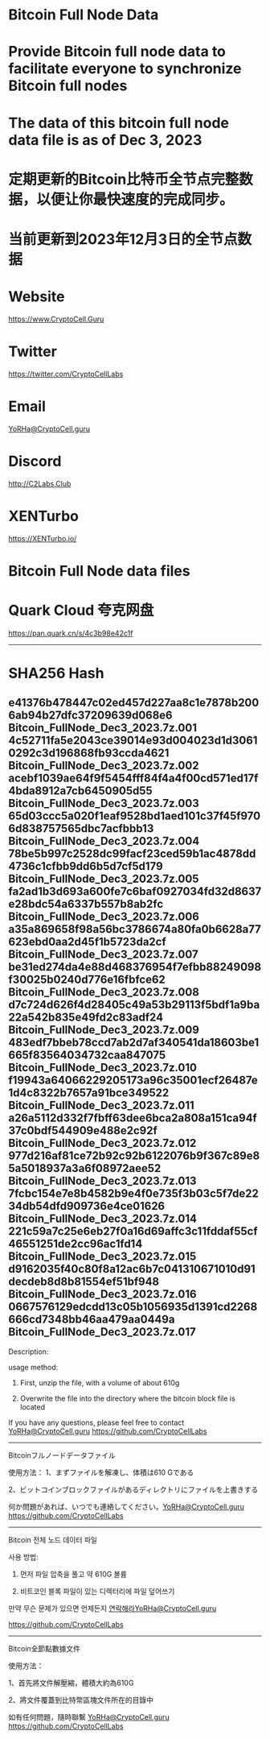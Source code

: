 # Bitcoin Full Node Data
# Provide Bitcoin full node data to facilitate everyone to synchronize Bitcoin full nodes
# The data of this bitcoin full node data file is as of Dec 3, 2023

# 定期更新的Bitcoin比特币全节点完整数据，以便让你最快速度的完成同步。

# 当前更新到2023年12月3日的全节点数据

# Website
https://www.CryptoCell.Guru

# Twitter
https://twitter.com/CryptoCellLabs

# Email
YoRHa@CryptoCell.guru

# Discord
http://C2Labs.Club

# XENTurbo
https://XENTurbo.io/ 

# Bitcoin Full Node data files

# Quark Cloud 夸克网盘
https://pan.quark.cn/s/4c3b98e42c1f



------------

# SHA256 Hash

e41376b478447c02ed457d227aa8c1e7878b2006ab94b27dfc37209639d068e6    Bitcoin_FullNode_Dec3_2023.7z.001
4c52711fa5e2043ce39014e93d004023d1d30610292c3d196868fb93ccda4621    Bitcoin_FullNode_Dec3_2023.7z.002
acebf1039ae64f9f5454fff84f4a4f00cd571ed17f4bda8912a7cb6450905d55    Bitcoin_FullNode_Dec3_2023.7z.003
65d03ccc5a020f1eaf9528bd1aed101c37f45f9706d838757565dbc7acfbbb13    Bitcoin_FullNode_Dec3_2023.7z.004
78be5b997c2528dc99facf23ced59b1ac4878dd4736c1cfbb9dd6b5d7cf5d179    Bitcoin_FullNode_Dec3_2023.7z.005
fa2ad1b3d693a600fe7c6baf0927034fd32d8637e28bdc54a6337b557b8ab2fc    Bitcoin_FullNode_Dec3_2023.7z.006
a35a869658f98a56bc3786674a80fa0b6628a77623ebd0aa2d45f1b5723da2cf    Bitcoin_FullNode_Dec3_2023.7z.007
be31ed274da4e88d468376954f7efbb88249098f30025b0240d776e16fbfce62    Bitcoin_FullNode_Dec3_2023.7z.008
d7c724d626f4d28405c49a53b29113f5bdf1a9ba22a542b835e49fd2c83adf24    Bitcoin_FullNode_Dec3_2023.7z.009
483edf7bbeb78ccd7ab2d7af340541da18603be1665f83564034732caa847075    Bitcoin_FullNode_Dec3_2023.7z.010
f19943a64066229205173a96c35001ecf26487e1d4c8322b7657a91bce349522    Bitcoin_FullNode_Dec3_2023.7z.011
a26a5112d332f7fbff63dee6bca2a808a151ca94f37c0bdf544909e488e2c92f    Bitcoin_FullNode_Dec3_2023.7z.012
977d216af81ce72b92c92b6122076b9f367c89e85a5018937a3a6f08972aee52    Bitcoin_FullNode_Dec3_2023.7z.013
7fcbc154e7e8b4582b9e4f0e735f3b03c5f7de2234db54dfd909736e4ce01626    Bitcoin_FullNode_Dec3_2023.7z.014
221c59a7c25e6eb27f0a16d69affc3c11fddaf55cf46551251de2cc96ac1fd14    Bitcoin_FullNode_Dec3_2023.7z.015
d9162035f40c80f8a12ac6b7c041310671010d91decdeb8d8b81554ef51bf948    Bitcoin_FullNode_Dec3_2023.7z.016
0667576129edcdd13c05b1056935d1391cd2268666cd7348bb46aa479aa0449a    Bitcoin_FullNode_Dec3_2023.7z.017
------------

Description:

usage method:
1. First, unzip the file, with a volume of about 610g

3. Overwrite the file into the directory where the bitcoin block file is located

If you have any questions, please feel free to contact YoRHa@CryptoCell.guru
https://github.com/CryptoCellLabs

-------
Bitcoinフルノードデータファイル

使用方法：
1、まずファイルを解凍し、体積は610 Gである

2、ビットコインブロックファイルがあるディレクトリにファイルを上書きする

何か問題があれば、いつでも連絡してください。YoRHa@CryptoCell.guru
https://github.com/CryptoCellLabs

-------
Bitcoin 전체 노드 데이터 파일

사용 방법:
1. 먼저 파일 압축을 풀고 약 610G 볼륨

3. 비트코인 블록 파일이 있는 디렉터리에 파일 덮어쓰기

만약 무슨 문제가 있으면 언제든지 연락해라YoRHa@CryptoCell.guru

https://github.com/CryptoCellLabs

-------

Bitcoin全節點數據文件

使用方法：

1、首先將文件解壓縮，體積大約為610G

2、將文件覆蓋到比特幣區塊文件所在的目錄中


如有任何問題，隨時聯繫  YoRHa@CryptoCell.guru
https://github.com/CryptoCellLabs

